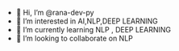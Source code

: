 - 👋 Hi, I’m @rana-dev-py
- 👀 I’m interested in AI,NLP,DEEP LEARNING
- 🌱 I’m currently learning NLP , DEEP LEARNING
- 💞️ I’m looking to collaborate on NLP

<!---
rana-dev-py/rana-dev-py is a ✨ special ✨ repository because its `README.md` (this file) appears on your GitHub profile.
You can click the Preview link to take a look at your changes.
--->
